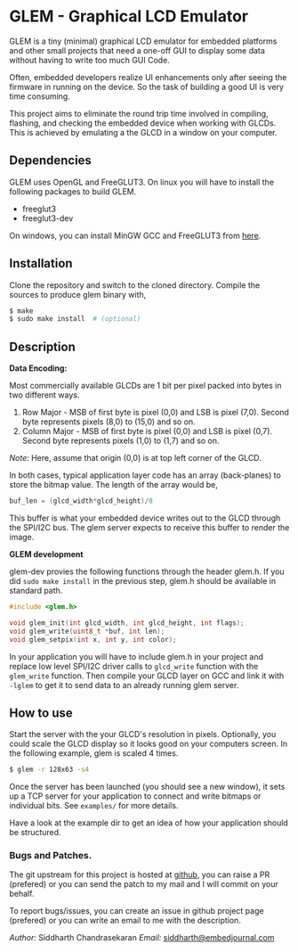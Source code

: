**GLEM** - Graphical LCD Emulator
=================================

GLEM is a tiny (minimal) graphical LCD emulator for embedded platforms and other
small projects that need a one-off GUI to display some data without having to
write too much GUI Code.

Often, embedded developers realize UI enhancements only after seeing the
firmware in running on the device. So the task of building a good UI is very
time consuming. 

This project aims to eliminate the round trip time involved in compiling,
flashing, and checking the embedded device when working with GLCDs.  This is
achieved by emulating a the GLCD in a window on your computer.

Dependencies
------------
GLEM uses OpenGL and FreeGLUT3. On linux you will have to install the following
packages to build GLEM.

* freeglut3
* freeglut3-dev

On windows, you can install MinGW GCC and FreeGLUT3 from [here][1].

Installation
------------

Clone the repository and switch to the cloned directory. Compile the sources
to produce glem binary with,

```sh
$ make
$ sudo make install  # (optional)
```

Description
-----------

**Data Encoding:**

Most commercially available GLCDs are 1 bit per pixel packed into bytes in two
different ways.
1. Row Major - MSB of first byte is pixel (0,0) and LSB is pixel (7,0). Second
   byte represents pixels (8,0) to (15,0) and so on.
2. Column Major - MSB of first byte is pixel (0,0) and LSB is pixel (0,7).
   Second byte represents pixels (1,0) to (1,7) and so on.

*Note:* Here, assume that origin (0,0) is at top left corner of the GLCD. 

In both cases, typical application layer code has an array (back-planes) to
store the bitmap value. The length of the array would be,
    
```c
buf_len = (glcd_width*glcd_height)/8
```

This buffer is what your embedded device writes out to the GLCD through the
SPI/I2C bus. The glem server expects to receive this buffer to render the
image.

**GLEM development**

glem-dev provies the following functions through the header glem.h. If you did
`sudo make install` in the previous step, glem.h should be available in standard
path.
```c
#include <glem.h>

void glem_init(int glcd_width, int glcd_height, int flags);
void glem_write(uint8_t *buf, int len);
void glem_setpix(int x, int y, int color);
```
In your application you will have to include glem.h in your project and
replace low level SPI/I2C driver calls to `glcd_write` function with the 
`glem_write` function. Then compile your GLCD layer on GCC and link it with 
`-lglem` to get it to send data to an already running glem server. 

How to use
----------------
Start the server with the your GLCD's resolution in pixels. Optionally, you could
scale the GLCD display so it looks good on your computers screen. In the
following example, glem is scaled 4 times.

```sh
$ glem -r 128x63 -s4
```
Once the server has been launched (you should see a new window), it sets up a
TCP server for your application to connect and write bitmaps or individual bits.
See `examples/` for more details.

Have a look at the example dir to get an idea of how your application should
be structured.

### Bugs and Patches.

The git upstream for this project is hosted at [github][2], you can raise a PR
(prefered) or you can send the patch to my mail and I will commit on your
behalf.

To report bugs/issues, you can create an issue in github project page (prefered)
or you can write an email to me with the description.

*Author:* Siddharth Chandrasekaran
*Email:* siddharth@embedjournal.com

[1]: http://www.transmissionzero.co.uk/software/freeglut-devel/
[2]: http://github.com/cbsiddharth/glem.git
